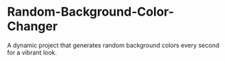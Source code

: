 # Random-Background-Color-Changer
A dynamic project that generates random background colors every second for a vibrant look.
